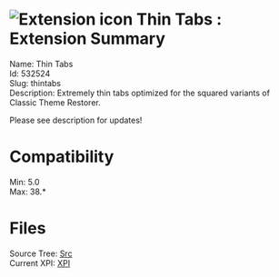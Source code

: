 # ![Extension icon](https://addons.thunderbird.net/user-media/addon_icons/532/532524-64.png?modified=1492023859) Thin Tabs : Extension Summary

Name: Thin Tabs  
Id: 532524  
Slug: thintabs  
Description: Extremely thin tabs optimized for the squared variants of Classic Theme Restorer.

Please see description for updates!
  

# Compatibility
Min: 5.0  
Max: 38.*  

# Files

Source Tree: [Src](C:/Dev/Thunderbird/ThunderKdB/xall/xOther/532524-thintabs/src)  
Current XPI: [XPI](C:/Dev/Thunderbird/ThunderKdB/xall/xOther/532524-thintabs/xpi)  



